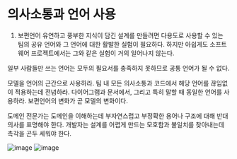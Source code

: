 # 의사소통과 언어 사용

1. 보편언어
유연하고 풍부한 지식이 담긴 설계를 만들려면 다용도로 사용할 수 있는 팀의 공유 언어와 그 언어에 대한 활발한
실험이 필요하다. 하지만 아쉽게도 소프트웨어 프로젝트에서는 그와 같은 실험이 거의 일어나지 않는다.

일부 사람들만 쓰는 언어는 모두의 필요서를 충족하지 못하므로 공통 언어가 될 수 없다.

모델을 언어의 근간으로 사용하라. 팀 내 모든 의사소통과 코드에서 해당 언어를 끊임없이 적용하는데 전념하라. 다이어그램과
문서에서, 그리고 특히 말할 때 동일한 언어를 사용하라.
보편언어의 변화가 곧 모델의 변화이다.

도메인 전문가는 도메인을 이해하는데 부자연스럽고 부정확한 용어나 구조에 대해 반대 의사를 표명해야 한다.
개발자는 설계를 어렵게 만드는 모호함과 불일치를 찾아내는데 촉각을 곤두 세워야 한다.


![image](https://user-images.githubusercontent.com/20812458/212480935-0b0cfcb7-c5c3-457e-94c2-707c2dfe973b.png)
![image](https://user-images.githubusercontent.com/20812458/212481275-470216cc-6a96-446f-ba3c-3abf8116e697.png)
